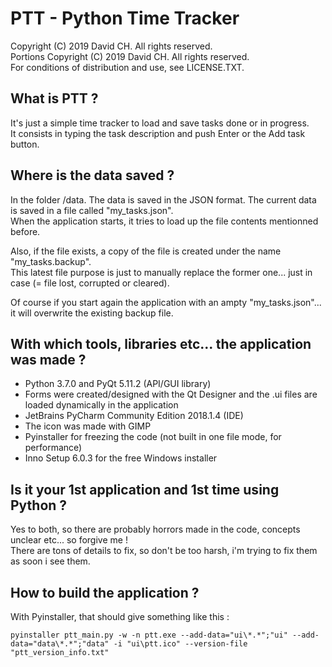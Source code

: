 # PTT - Python Time Tracker

Copyright (C) 2019 David CH. All rights reserved.\
Portions Copyright (C) 2019 David CH. All rights reserved.\
For conditions of distribution and use, see LICENSE.TXT.

What is PTT ?
-------------

It's just a simple time tracker to load and save tasks done or in progress.\
It consists in typing the task description and push Enter or the Add task button.

Where is the data saved ?
-------------------------

In the folder /data. The data is saved in the JSON format. The current data is saved in a file called "my_tasks.json".\
When the application starts, it tries to load up the file contents mentionned before.

Also, if the file exists, a copy of the file is created under the name "my_tasks.backup".\
This latest file purpose is just to manually replace the former one... just in case (= file lost, corrupted or cleared).

Of course if you start again the application with an ampty "my_tasks.json"... it will overwrite the existing backup file.

With which tools, libraries etc... the application was made ?
-------------------------------------------------------------

* Python 3.7.0 and PyQt 5.11.2 (API/GUI library)
* Forms were created/designed with the Qt Designer and the .ui files are loaded dynamically in the application
* JetBrains PyCharm Community Edition 2018.1.4 (IDE)
* The icon was made with GIMP
* Pyinstaller for freezing the code (not built in one file mode, for performance)
* Inno Setup 6.0.3 for the free Windows installer

Is it your 1st application and 1st time using Python ?
------------------------------------------------------

Yes to both, so there are probably horrors made in the code, concepts unclear etc... so forgive me !\
There are tons of details to fix, so don't be too harsh, i'm trying to fix them as soon i see them.

How to build the application ?
------------------------------

With Pyinstaller, that should give something like this :

```
pyinstaller ptt_main.py -w -n ptt.exe --add-data="ui\*.*";"ui" --add-data="data\*.*";"data" -i "ui\ptt.ico" --version-file "ptt_version_info.txt"
```
